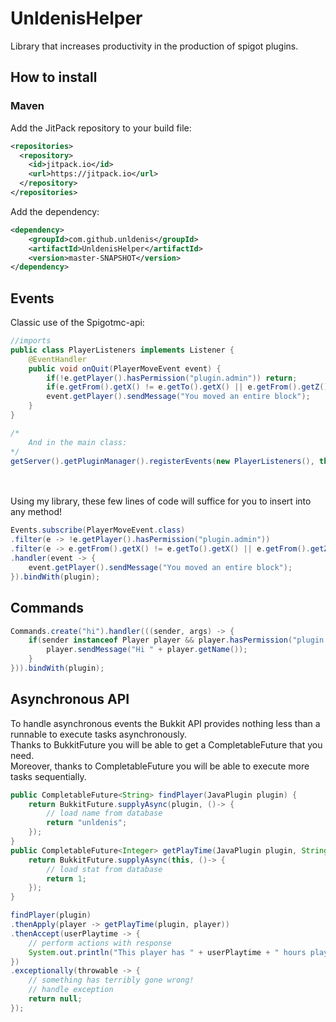 # UnldenisHelper

Library that increases productivity in the production of spigot plugins.
## How to install
### Maven
Add the JitPack repository to your build file:
<br>
```xml
<repositories>
  <repository>
    <id>jitpack.io</id>
    <url>https://jitpack.io</url>
  </repository>
</repositories>
```
Add the dependency:
<br>
```xml
<dependency>
    <groupId>com.github.unldenis</groupId>
    <artifactId>UnldenisHelper</artifactId>
    <version>master-SNAPSHOT</version>
</dependency>
```
## Events
Classic use of the Spigotmc-api: 
```java
//imports
public class PlayerListeners implements Listener {
    @EventHandler
    public void onQuit(PlayerMoveEvent event) {
        if(!e.getPlayer().hasPermission("plugin.admin")) return;
        if(e.getFrom().getX() != e.getTo().getX() || e.getFrom().getZ() != e.getTo().getZ()) return;
        event.getPlayer().sendMessage("You moved an entire block");
    }
}

/*
    And in the main class:
*/
getServer().getPluginManager().registerEvents(new PlayerListeners(), this);
```
<br><br>
Using my library, these few lines of code will suffice for you to insert into any method!
```java
Events.subscribe(PlayerMoveEvent.class)
.filter(e -> !e.getPlayer().hasPermission("plugin.admin"))
.filter(e -> e.getFrom().getX() != e.getTo().getX() || e.getFrom().getZ() != e.getTo().getZ())
.handler(event -> {
    event.getPlayer().sendMessage("You moved an entire block");
}).bindWith(plugin);
```
## Commands
```java
Commands.create("hi").handler(((sender, args) -> {
    if(sender instanceof Player player && player.hasPermission("plugin.admin")) {
        player.sendMessage("Hi " + player.getName());
    }
})).bindWith(plugin);
```
## Asynchronous API
To handle asynchronous events the Bukkit API provides nothing less than a runnable to execute tasks asynchronously. <br>
Thanks to BukkitFuture you will be able to get a CompletableFuture <Your class> that you need. <br> 
Moreover, thanks to CompletableFuture you will be able to execute more tasks sequentially.
```java
public CompletableFuture<String> findPlayer(JavaPlugin plugin) {
    return BukkitFuture.supplyAsync(plugin, ()-> {
        // load name from database
        return "unldenis";
    });
}
public CompletableFuture<Integer> getPlayTime(JavaPlugin plugin, String player) {
    return BukkitFuture.supplyAsync(this, ()-> {
        // load stat from database
        return 1;
    });
}

findPlayer(plugin)
.thenApply(player -> getPlayTime(plugin, player))
.thenAccept(userPlaytime -> {
    // perform actions with response
    System.out.println("This player has " + userPlaytime + " hours played");
})
.exceptionally(throwable -> {
    // something has terribly gone wrong!
    // handle exception
    return null;
});
```
